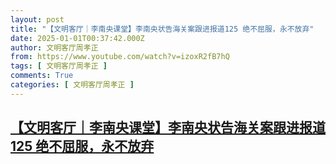 ```yaml
---
layout: post
title: "【文明客厅｜李南央课堂】李南央状告海关案跟进报道125 绝不屈服，永不放弃"
date: 2025-01-01T00:37:42.000Z
author: 文明客厅周孝正
from: https://www.youtube.com/watch?v=izoxR2fB7hQ
tags: [ 文明客厅周孝正 ]
comments: True
categories: [ 文明客厅周孝正 ]
---
```

<!--1735691862000-->
[【文明客厅｜李南央课堂】李南央状告海关案跟进报道125 绝不屈服，永不放弃](https://www.youtube.com/watch?v=izoxR2fB7hQ)
------

<div>

</div>
